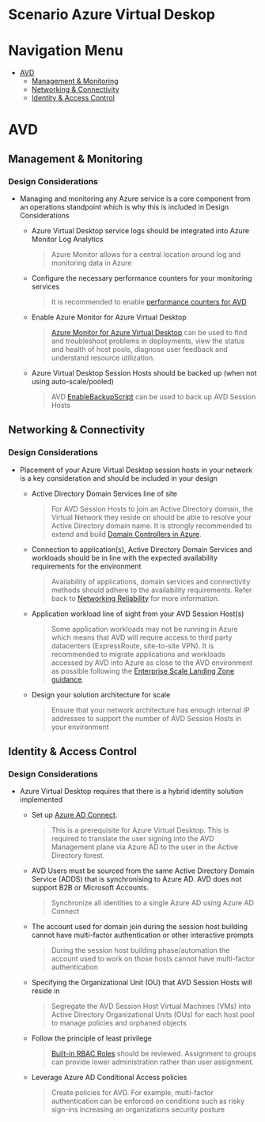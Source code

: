 # Scenario Azure Virtual Deskop

# Navigation Menu

  - [AVD](#AVD)
    - [Management &amp; Monitoring](#Management--Monitoring)
    - [Networking &amp; Connectivity](#Networking--Connectivity)
    - [Identity &amp; Access Control](#Identity--Access-Control)
# AVD
        
## Management &amp; Monitoring
### Design Considerations
* Managing and monitoring any Azure service is a core component from an operations standpoint which is why this is included in Design Considerations
  - Azure Virtual Desktop service logs should be integrated into Azure Monitor Log Analytics
    > Azure Monitor allows for a central location around log and monitoring data in Azure
                                
                            
  - Configure the necessary performance counters for your monitoring services
    > It is recommended to enable [performance counters for AVD](https://docs.microsoft.com/azure/virtual-desktop/azure-monitor#set-up-performance-counters)
                                
                            
  - Enable Azure Monitor for Azure Virtual Desktop
    > [Azure Monitor for Azure Virtual Desktop](https://docs.microsoft.com/azure/virtual-desktop/azure-monitor) can be used to find and troubleshoot problems in deployments, view the status and health of host pools, diagnose user feedback and understand resource utilization.
                                
                            
  - Azure Virtual Desktop Session Hosts should be backed up (when not using auto-scale/pooled)
    > AVD [EnableBackupScript](https://github.com/Azure/RDS-Templates/tree/master/EnableBackupScript) can be used to back up AVD Session Hosts
                                
                            
## Networking &amp; Connectivity
### Design Considerations
* Placement of your Azure Virtual Desktop session hosts in your network is a key consideration and should be included in your design
  - Active Directory Domain Services line of site
    > For AVD Session Hosts to join an Active Directory domain, the Virtual Network they reside on should be able to resolve your Active Directory domain name. It is strongly recommended to extend and build [Domain Controllers in Azure](https://docs.microsoft.com/azure/architecture/reference-architectures/identity/adds-extend-domain).
                                
                            
  - Connection to application(s), Active Directory Domain Services and workloads should be in line with the expected availability requirements for the environment
    > Availability of applications, domain services and connectivity methods should adhere to the availability requirements. Refer back to [Networking Reliability](https://github.com/Azure/WellArchitected-Assessment/blob/main/assessments/reliability/application.md#networking--connectivity) for more information.
                                
                            
  - Application workload line of sight from your AVD Session Host(s)
    > Some application workloads may not be running in Azure which means that AVD will require access to third party datacenters (ExpressRoute, site-to-site VPN). It is recommended to migrate applications and workloads accessed by AVD into Azure as close to the AVD environment as possible following the [Enterprise Scale Landing Zone guidance](https://docs.microsoft.com/azure/cloud-adoption-framework/ready/landing-zone/).
                                
                            
  - Design your solution architecture for scale
    > Ensure that your network architecture has enough internal IP addresses to support the number of AVD Session Hosts in your environment
                                
                            
## Identity &amp; Access Control
### Design Considerations
* Azure Virtual Desktop requires that there is a hybrid identity solution implemented
  - Set up [Azure AD Connect](https://docs.microsoft.com/azure/active-directory/hybrid/whatis-azure-ad-connect).
    > This is a prerequisite for Azure Virtual Desktop. This is required to translate the user signing into the AVD Management plane via Azure AD to the user in the Active Directory forest.
                                
                            
  - AVD Users must be sourced from the same Active Directory Domain Service (ADDS) that is synchronising to Azure AD. AVD does not support B2B or Microsoft Accounts.
    > Synchronize all identities to a single Azure AD using Azure AD Connect
                                
                            
  - The account used for domain join during the session host building cannot have multi-factor authentication or other interactive prompts
    > During the session host building phase/automation the account used to work on those hosts cannot have multi-factor authentication
                                
                            
  - Specifying the Organizational Unit (OU) that AVD Session Hosts will reside in
    > Segregate the AVD Session Host Virtual Machines (VMs) into Active Directory Organizational Units (OUs) for each host pool to manage policies and orphaned objects
                                
                            
  - Follow the principle of least privilege
    > [Built-in RBAC Roles](https://docs.microsoft.com/azure/virtual-desktop/rbac) should be reviewed. Assignment to groups can provide lower administration rather than user assignment.
                                
                            
  - Leverage Azure AD Conditional Access policies
    > Create policies for AVD. For example, multi-factor authentication can be enforced on conditions such as risky sign-ins increasing an organizations security posture
                                
                            